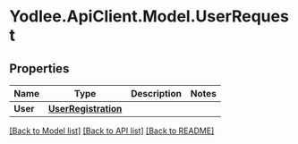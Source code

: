 # Yodlee.ApiClient.Model.UserRequest

## Properties

Name | Type | Description | Notes
------------ | ------------- | ------------- | -------------
**User** | [**UserRegistration**](UserRegistration.md) |  | 

[[Back to Model list]](../README.md#documentation-for-models) [[Back to API list]](../README.md#documentation-for-api-endpoints) [[Back to README]](../README.md)

